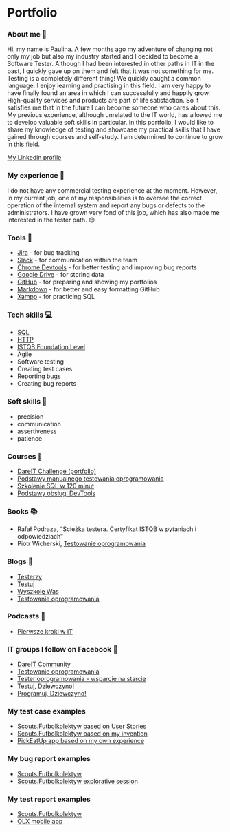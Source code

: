 # Portfolio

### About me :wave:
Hi, my name is Paulina. A few months ago my adventure of changing not only my job but also my industry started and I decided to become a Software Tester. Although I had been interested in other paths in IT in the past, I quickly gave up on them and felt that it was not something for me. Testing is a completely different thing! We quickly caught a common language. I enjoy learning and practising in this field. I am very happy to have finally found an area in which I can successfully and happily grow. High-quality services and products are part of life satisfaction. So it satisfies me that in the future I can become someone who cares about this. My previous experience, although unrelated to the IT world, has allowed me to develop valuable soft skills in particular. In this portfolio, I would like to share my knowledge of testing and showcase my practical skills that I have gained through courses and self-study. I am determined to continue to grow in this field.

[My Linkedin profile](https://www.linkedin.com/in/paulina-rybicka/)

### My experience :office:
I do not have any commercial testing experience at the moment. However, in my current job, one of my responsibilities is to oversee the correct operation of the internal system and report any bugs or defects to the administrators. I have grown very fond of this job, which has also made me interested in the tester path. :blush:

### Tools :wrench:
* [Jira](https://www.atlassian.com/pl/software/jira) - for bug tracking
* [Slack](https://slack.com/) - for communication within the team
* [Chrome Devtools](https://developer.chrome.com/docs/devtools/) - for better testing and improving bug reports
* [Google Drive](https://www.google.com/intl/pl_pl/drive/) - for storing data
* [GitHub](https://github.com/) - for preparing and showing my portfolios
* [Markdown](https://docs.github.com/en/get-started/writing-on-github/getting-started-with-writing-and-formatting-on-github/basic-writing-and-formatting-syntax) - for better and easy formatting GitHub
* [Xampp](https://www.apachefriends.org/pl/index.html) - for practicing SQL

### Tech skills :computer:
* [SQL](https://support.microsoft.com/pl-pl/office/j%C4%99zyk-access-sql-podstawowe-poj%C4%99cia-s%C5%82ownictwo-i-sk%C5%82adnia-444d0303-cde1-424e-9a74-e8dc3e460671)
* [HTTP](https://jchost.pl/blog/http-odpowiedzi-bledy/)
* [ISTQB Foundation Level](https://sjsi.org/ist-qb/do-pobrania/)
* [Agile](https://www.atlassian.com/pl/agile)
* Software testing
* Creating test cases
* Reporting bugs
* Creating bug reports

### Soft skills :file_folder:
* precision
* communication
* assertiveness
* patience

### Courses :notebook:
* [DareIT Challenge (portfolio)](https://github.com/PaulaRybicka0114/challenge_portfolio_paulinarybicka)
* [Podstawy manualnego testowania oprogramowania](https://www.udemy.com/course/kurs-testowania-oprogramowania/)
* [Szkolenie SQL w 120 minut](https://www.kursysql.pl/szkolenie-sql-w-120-minut/)
* [Podstawy obsługi DevTools](https://szkoleniedlaqa.pl/konsola/)

### Books :books:
* Rafał Podraza, “Ścieżka testera. Certyfikat ISTQB w pytaniach i odpowiedziach”
* Piotr Wicherski, [Testowanie oprogramowania](https://pwicherski.gitbook.io/testowanie-oprogramowania/)

### Blogs :newspaper:
* [Testerzy](https://testerzy.pl/)
* [Testuj](https://testuj.pl/blog/)
* [Wyszkolę Was](https://www.wyszkolewas.com.pl/blog/)
* [Testowanie oprogramowania](https://testowanie-oprogramowania.pl/blog/)

### Podcasts :microphone:
* [Pierwsze kroki w IT](https://open.spotify.com/show/5G4Ykc9IwoCj4uirzGmxUh)

### IT groups I follow on Facebook :link:
* [DareIT Community](https://www.facebook.com/groups/dareit.io/)
* [Testowanie oprogramowania](https://www.facebook.com/groups/TestowanieOprogramowania/)
* [Tester oprogramowania - wsparcie na starcie](https://www.facebook.com/groups/testeroprogramowania/)
* [Testuj, Dziewczyno!](https://www.facebook.com/groups/testujdziewczyno/)
* [Programuj, Dziewczyno!](https://www.facebook.com/groups/programujdziewczyno/)

### My test case examples
* [Scouts.Futbolkolektyw based on User Stories](https://docs.google.com/document/d/1xZzAiv-qPUc-sOcceb53-VZilA6fl0uwffPWm7YxOIE/edit?usp=sharing)
* [Scouts.Futbolkolektyw based on my invention](https://docs.google.com/document/d/1FPu1Hi3YssMdmY61RP9hfx1K_zwJDi-lV-BI50-fq6I/edit?usp=sharing)
* [PickEatUp app based on my own experience](https://docs.google.com/document/d/1ggp4R4D1-amPfFjD827dhJ1Jy-3eLA9R2AbQxq7ZL14/edit?usp=sharing)

### My bug report examples
* [Scouts.Futbolkolektyw](https://docs.google.com/spreadsheets/d/1NW57GwwUnjMHU6PSPcICeUSy3ALyG7JaiKGPpA1wJE4/edit?usp=sharing)
* [Scouts.Futbolkolektyw explorative session](https://docs.google.com/spreadsheets/d/18SOzG8UrxqBPdEnDUFCoeiyL4_LCXVI-8x2n0KvR5UQ/edit#gid=0)

### My test report examples
* [Scouts.Futbolkolektyw](https://docs.google.com/document/d/1pV_uc5rgfgzhnrVOhAIunLe-NPP7Kt1eJiM27s-mhgY/edit?usp=sharing)
* [OLX mobile app](https://docs.google.com/document/d/1fv_nl57rsRwwreASlPdg1hk3m2VJ0tnw68ZXmIE2W7Q/edit?usp=sharing)


